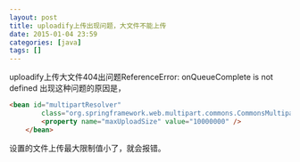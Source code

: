 ```yaml
---
layout: post
title: uploadify上传出现问题，大文件不能上传
date: 2015-01-04 23:59
categories: [java]
tags: []
---
```

uploadify上传大文件404出问题ReferenceError: onQueueComplete is not defined
出现这种问题的原因是，


```html
<bean id="multipartResolver"
		class="org.springframework.web.multipart.commons.CommonsMultipartResolver">
		<property name="maxUploadSize" value="10000000" />
	</bean>
```

设置的文件上传最大限制值小了，就会报错。

